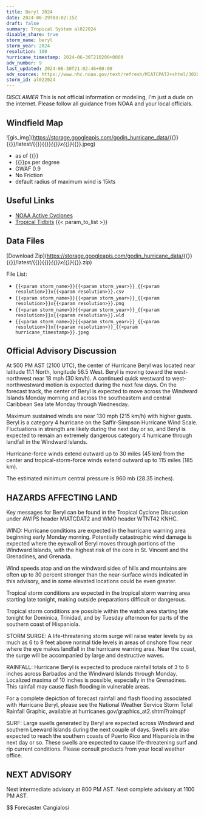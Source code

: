 ```yaml
---
title: Beryl 2024
date: 2024-06-29T03:02:15Z
draft: false
summary: Tropical System al022024
disable_share: true
storm_name: beryl
storm_year: 2024
resolution: 100
hurricane_timestamp: 2024-06-30T210200+0000
adv_number: 9
last_updated: 2024-06-30T21:02:46+00:00
adv_sources: https://www.nhc.noaa.gov/text/refresh/MIATCPAT2+shtml/302033.shtml;https://www.nhc.noaa.gov/refresh/graphics_at2+shtml/205226.shtml?cone
storm_id: al022024
---
```

*DISCLAIMER* This is not official information or modeling, I'm just a dude on the internet.  Please follow all guidance from NOAA and your local officials.

## Windfield Map
![gis_img](https://storage.googleapis.com/godin_hurricane_data/{{<param storm_name>}}{{<param storm_year>}}/latest/{{<param storm_name>}}{{<param storm_year>}}_{{<param resolution>}}x{{<param resolution>}}_{{<param hurricane_timestamp>}}.jpeg)

- as of {{<param last_updated>}}
- {{<param resolution>}}px per degree
- GWAF 0.9
- No Friction
- default radius of maximum wind is 15kts

## Useful Links
- [NOAA Active Cyclones](https://www.nhc.noaa.gov/)
- [Tropical Tidbits](https://www.tropicaltidbits.com/storminfo/)
{{< param_to_list >}}

## Data Files
[Download Zip](https://storage.googleapis.com/godin_hurricane_data/{{<param storm_name>}}{{<param storm_year>}}/latest/{{<param storm_name>}}{{<param storm_year>}}_{{<param resolution>}}x{{<param resolution>}}_{{<param hurricane_timestamp>}}.zip)

File List:
- `{{<param storm_name>}}{{<param storm_year>}}_{{<param resolution>}}x{{<param resolution>}}.csv`
- `{{<param storm_name>}}{{<param storm_year>}}_{{<param resolution>}}x{{<param resolution>}}.png`
- `{{<param storm_name>}}{{<param storm_year>}}_{{<param resolution>}}x{{<param resolution>}}.wld`
- `{{<param storm_name>}}{{<param storm_year>}}_{{<param resolution>}}x{{<param resolution>}}_{{<param hurricane_timestamp>}}.jpeg`


## Official Advisory Discussion
At 500 PM AST (2100 UTC), the center of Hurricane Beryl was located
near latitude 11.1 North, longitude 56.5 West. Beryl is moving
toward the west-northwest near 18 mph (30 km/h). A continued quick 
westward to west-northwestward motion is expected during the next 
few days. On the forecast track, the center of Beryl is expected to 
move across the Windward Islands Monday morning and across the
southeastern and central Caribbean Sea late Monday through
Wednesday.
 
Maximum sustained winds are near 130 mph (215 km/h) with higher
gusts.  Beryl is a category 4 hurricane on the Saffir-Simpson
Hurricane Wind Scale.  Fluctuations in strength are likely during 
the next day or so, and Beryl is expected to remain an extremely 
dangerous category 4 hurricane through landfall in the Windward 
Islands.
 
Hurricane-force winds extend outward up to 30 miles (45 km) from the
center and tropical-storm-force winds extend outward up to 115 miles
(185 km).
 
The estimated minimum central pressure is 960 mb (28.35 inches).
 
 
HAZARDS AFFECTING LAND
----------------------
Key messages for Beryl can be found in the Tropical Cyclone
Discussion under AWIPS header MIATCDAT2 and WMO header WTNT42 KNHC.
 
WIND: Hurricane conditions are expected in the hurricane warning
area beginning early Monday morning.  Potentially catastrophic wind
damage is expected where the eyewall of Beryl moves through portions
of the Windward Islands, with the highest risk of the core in St.
Vincent and the Grenadines, and Grenada.
 
Wind speeds atop and on the windward sides of hills and mountains
are often up to 30 percent stronger than the near-surface winds
indicated in this advisory, and in some elevated locations could be
even greater.
 
Tropical storm conditions are expected in the tropical storm warning
area starting late tonight, making outside preparations difficult or
dangerous.
 
Tropical storm conditions are possible within the watch area
starting late tonight for Dominica, Trinidad, and by Tuesday
afternoon for parts of the southern coast of Hispaniola.
 
STORM SURGE:  A life-threatening storm surge will raise water levels
by as much as 6 to 9 feet above normal tide levels in areas of
onshore flow near where the eye makes landfall in the hurricane
warning area.  Near the coast, the surge will be accompanied by
large and destructive waves.
 
RAINFALL: Hurricane Beryl is expected to produce rainfall totals of 
3 to 6 inches across Barbados and the Windward Islands through 
Monday. Localized maxima of 10 inches is possible, especially in the 
Grenadines. This rainfall may cause flash flooding in vulnerable 
areas.

For a complete depiction of forecast rainfall and flash flooding 
associated with Hurricane Beryl, please see the National Weather 
Service Storm Total Rainfall Graphic, available at 
hurricanes.gov/graphics_at2.shtml?rainqpf 
 
SURF:  Large swells generated by Beryl are expected across
Windward and southern Leeward Islands during the next couple of
days.  Swells are also expected to reach the southern coasts
of Puerto Rico and Hispaniola in the next day or so. These swells
are expected to cause life-threatening surf and rip current
conditions. Please consult products from your local weather office.
 
 
NEXT ADVISORY
-------------
Next intermediate advisory at 800 PM AST.
Next complete advisory at 1100 PM AST.
 
$$
Forecaster Cangialosi